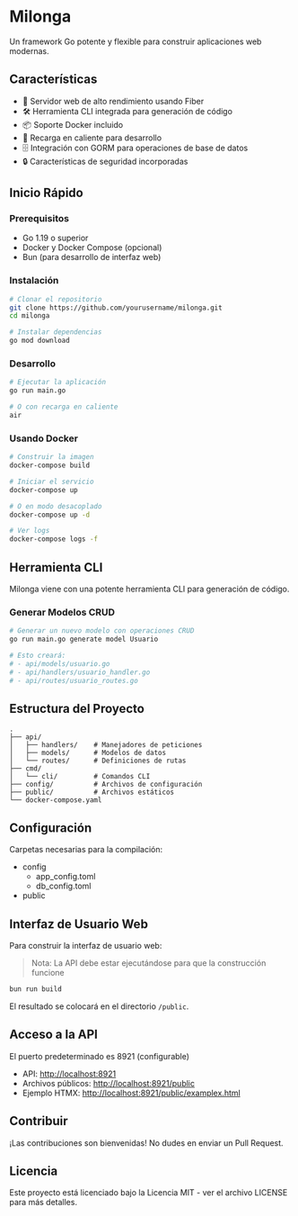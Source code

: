 # Milonga

Un framework Go potente y flexible para construir aplicaciones web modernas.

## Características

- 🚀 Servidor web de alto rendimiento usando Fiber
- 🛠 Herramienta CLI integrada para generación de código
- 📦 Soporte Docker incluido
- 🔄 Recarga en caliente para desarrollo
- 🗄️ Integración con GORM para operaciones de base de datos
- 🔒 Características de seguridad incorporadas

## Inicio Rápido

### Prerequisitos

- Go 1.19 o superior
- Docker y Docker Compose (opcional)
- Bun (para desarrollo de interfaz web)

### Instalación

```bash
# Clonar el repositorio
git clone https://github.com/yourusername/milonga.git
cd milonga

# Instalar dependencias
go mod download
```

### Desarrollo

```bash
# Ejecutar la aplicación
go run main.go

# O con recarga en caliente
air
```

### Usando Docker

```bash
# Construir la imagen
docker-compose build

# Iniciar el servicio
docker-compose up

# O en modo desacoplado
docker-compose up -d

# Ver logs
docker-compose logs -f
```

## Herramienta CLI

Milonga viene con una potente herramienta CLI para generación de código.

### Generar Modelos CRUD

```bash
# Generar un nuevo modelo con operaciones CRUD
go run main.go generate model Usuario

# Esto creará:
# - api/models/usuario.go
# - api/handlers/usuario_handler.go
# - api/routes/usuario_routes.go
```

## Estructura del Proyecto

```
.
├── api/
│   ├── handlers/    # Manejadores de peticiones
│   ├── models/      # Modelos de datos
│   └── routes/      # Definiciones de rutas
├── cmd/
│   └── cli/         # Comandos CLI
├── config/          # Archivos de configuración
├── public/          # Archivos estáticos
└── docker-compose.yaml
```

## Configuración

Carpetas necesarias para la compilación:

- config
  - app_config.toml
  - db_config.toml
- public

## Interfaz de Usuario Web

Para construir la interfaz de usuario web:

> Nota: La API debe estar ejecutándose para que la construcción funcione

```bash
bun run build
```

El resultado se colocará en el directorio `/public`.

## Acceso a la API

El puerto predeterminado es 8921 (configurable)

- API: [http://localhost:8921](http://localhost:8921)
- Archivos públicos: [http://localhost:8921/public](http://localhost:8921/public)
- Ejemplo HTMX: [http://localhost:8921/public/examplex.html](http://localhost:8921/public/examplex.html)

## Contribuir

¡Las contribuciones son bienvenidas! No dudes en enviar un Pull Request.

## Licencia

Este proyecto está licenciado bajo la Licencia MIT - ver el archivo LICENSE para más detalles.
